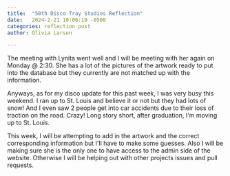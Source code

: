 ```yaml
---
title:  "50th Disco Tray Studios Reflection"
date:   2024-2-21 10:06:19 -0500
categories: reflection post
author: Olivia Larson

---
```

The meeting with Lynita went well and I will be meeting with her again on Monday @ 2:30. She has a lot of the pictures of the artwork ready to put into the database but they currently are not matched up with the information. 

Anyways, as for my disco update for this past week, I was very busy this weekend. I ran up to St. Louis and believe it or not but they had lots of snow! And I even saw 2 people get into car accidents due to their loss of traction on the road. Crazy! Long story short, after graduation, I'm moving up to St. Louis. 

This week, I will be attempting to add in the artwork and the correct corresponding information but I'll have to make some guesses. Also I will be making sure she is the only one to have access to the admin side of the website. Otherwise I will be helping out with other projects issues and pull requests. 